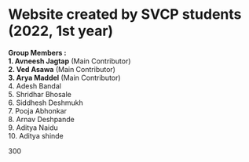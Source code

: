 # Website created by SVCP students (2022, 1st year)
**Group Members :**\
**1. Avneesh Jagtap**  (Main Contributor)\
**2. Ved Asawa**  (Main Contributor)\
**3. Arya Maddel**  (Main Contributor)\
4. Adesh Bandal\
5. Shridhar Bhosale\
6. Siddhesh Deshmukh\
7. Pooja Abhonkar\
8. Arnav Deshpande\
9. Aditya Naidu\
10. Aditya shinde




300

